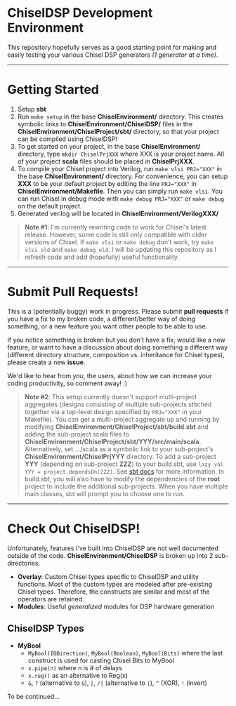 ChiselDSP Development Environment
===================

This repository hopefully serves as a good starting point for making and easily testing your various Chisel DSP generators *(1 generator at a time)*.

----------

Getting Started
===============

 1. Setup **sbt**
 2. Run `make setup` in the base **ChiselEnvironment/** directory. This creates symbolic links to **ChiselEnvironment/ChiselDSP/** files in the **ChiselEnvironment/ChiselProject/sbt/** directory, so that your project can be compiled using ChiselDSP!
 3. To get started on your project, in the base **ChiselEnvironment/** directory, type `mkdir ChiselPrjXXX` where XXX is your project name. All of your project **scala** files should be placed in **ChiselPrjXXX**.
 4. To compile your Chisel project into Verilog, run `make vlsi PRJ="XXX"` in the base **ChiselEnvironment/** directory. For convenience, you can setup **XXX** to be your default project by editing the line `PRJ="XXX"` in **ChiselEnvironment/Makefile**. Then you can simply run `make vlsi`. You can run Chisel in debug mode with `make debug PRJ="XXX"` or `make debug` on the default project. 
 5. Generated verilog will be located in **ChiselEnvironment/VerilogXXX/**

>**Note #1**: I'm currently rewriting code to work for Chisel's latest release. However, some code is still only compatible with older versions of Chisel. If `make vlsi` or `make debug` don't work, try `make vlsi_old` and `make debug_old`. I will be updating this repository as I refresh code and add (hopefully) useful functionality.

----------

Submit Pull Requests!
=====================

This is a (potentially buggy) work in progress. Please submit **pull requests** if you have a fix to my broken code,  a different/better way of doing something, or a new feature you want other people to be able to use. 

If you notice something is broken but you don't have a fix, would like a new feature, or want to have a discussion about doing something a different way (different directory structure, composition vs. inheritance for Chisel types), please create a new **issue**.

We'd like to hear from *you*, the users, about how we can increase your coding productivity, so comment away! :)

>**Note #2**: This setup currently doesn't support multi-project aggregates (designs consisting of multiple sub-projects stitched together via a top-level design specified by `PRJ="XXX"` in your Makefile). You can get a multi-project aggregate up and running by modifying  **ChiselEnvironment/ChiselProject/sbt/build.sbt** and adding the sub-project scala files to **ChiselEnvironment/ChiselProject/sbt/YYY/src/main/scala**. Alternatively, set .../scala as a symbolic link to your sub-project's **ChiselEnvironment/ChiselPrjYYY** directory. To add a sub-project **YYY** (depending on sub-project **ZZZ**) to your build.sbt, use `lazy val YYY = project.dependsOn(ZZZ)`. See [sbt docs](http://www.scala-sbt.org/0.13/tutorial/Multi-Project.html "sbt docs") for more information. In build.sbt, you will also have to modify the dependencies of the **root** project to include the additional sub-projects. When you have multiple main classes, sbt will prompt you to choose one to run. 

----------

Check Out ChiselDSP!
====================

Unfortunately, features I've built into ChiselDSP are not well documented outside of the code. **ChiselEnvironment/ChiselDSP** is broken up into 2 sub-directories. 

 - **Overlay**: Custom Chisel types specific to ChiselDSP and utility functions. Most of the custom types are modeled after pre-existing Chisel types. Therefore, the constructs are similar and most of the operators are retained. 
 - **Modules**: Useful *generalized* modules for DSP hardware generation

ChiselDSP Types
---------------

 - **MyBool**
	- `MyBool(IODirection)`, `MyBool(Boolean)`, `MyBool(Bits)` where the last construct is used for casting Chisel Bits to MyBool
	- `x.pipe(n)` where n is # of delays
	- `x.reg()` as an alternative to Reg(x)
	- `&`, `?` (alternative to `&`), `|`, `/|` (alternative to `|`), `^` (XOR), `!` (invert)
		 
		 
To be continued...
	


